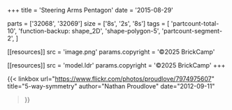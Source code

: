 +++
title = 'Steering Arms Pentagon'
date  = '2015-08-29'

parts = ['32068', '32069']
size  = ['8s', '2s', '8s']
tags  = [
  'partcount-total-10',
  'function-backup: shape_2D',
  'shape-polygon-5',
  'partcount-segment-2',
]

[[resources]]
src              = 'image.png'
params.copyright = '©2025 BrickCamp'

[[resources]]
src              = 'model.ldr'
params.copyright = '©2025 BrickCamp'
+++

{{< linkbox
    url="https://www.flickr.com/photos/proudlove/7974975607"
    title="5-way-symmetry"
    author="Nathan Proudlove"
    date="2012-09-11"
>}}
